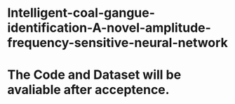 # Intelligent-coal-gangue-identification-A-novel-amplitude-frequency-sensitive-neural-network

# The Code and Dataset will be avaliable after acceptence.
